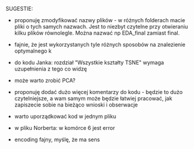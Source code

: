 SUGESTIE:
- proponuję zmodyfikować nazwy plików - w różnych folderach macie pliki o tych samych nazwach. Jest to niezbyt czytelne przy otwieraniu kilku plików równolegle. Można nazwać np EDA_final zamiast final.

- fajnie, że jest wykorzystanych tyle różnych sposobów na znalezienie optymalnego k

- do kodu Janka: rozdział "Wszystkie kształty TSNE" wymaga uzupełnienia z tego co widzę

- może warto zrobić PCA?

- proponuję dodać dużo więcej komentarzy do kodu - będzie to dużo czytelniejsze, a wam samym może będzie łatwiej pracować, jak zapiszecie sobie na bieżąco wnioski i obserwacje

- warto uporządkować kod w jednym pliku

- w pliku Norberta: w komórce 6 jest error

- encoding fajny, myślę, że ma sens